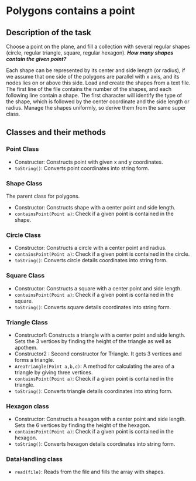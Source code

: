 # Polygons contains a point
## Description of the task
Choose a point on the plane, and fill a collection with several regular shapes (circle, regular triangle, square, regular hexagon). ***How many shapes contain the given point?***

Each shape can be represented by its center and side length (or radius), if we assume that one side of the polygons are parallel with x axis, and its nodes lies on or above this side. Load and create the shapes from a text file. The first line of the file contains the number of the shapes, and each following line contain a shape. The first character will identify the type of the shape, which is followed by the center coordinate and the side length or radius. Manage the shapes uniformly, so derive them from the same super class.

## Classes and their methods
### Point Class
- Constructer: Constructs point with given x and y coordinates. 
- `toString()`: Converts point coordinates into string form. 
### Shape Class
The parent class for polygons. 
- Constructor: Constructs shape with a center point and side length. 
- `containsPoint(Point a)`: Check if a given point is contained in the shape. 
### Circle Class 
- Constructor: Constructs a circle with a center point and radius. 
- `containsPoint(Point a)`: Check if a given point is contained in the circle. 
- `toString()`: Converts circle details coordinates into string form. 
### Square Class 
- Constructor: Constructs a square with a center point and side length. 
- `containsPoint(Point a)`: Check if a given point is contained in the square. 
- `toString()`: Converts square details coordinates into string form. 
### Triangle Class 
- Constructor1: Constructs a triangle with a center point and side length. Sets the 3 vertices by finding the height of the triangle as well as apothem. 
- Constructor2 : Second constructor for Triangle. It gets 3 vertices and forms a triangle. 
- `AreaTriangle(Point a,b,c)`: A method for calculating the area of a triangle by giving three vertices. 
- `containsPoint(Point a)`: Check if a given point is contained in the triangle. 
- `toString()`: Converts triangle details coordinates into string form. 
### Hexagon class 
- Constructor: Constructs a hexagon with a center point and side length. Sets the 6 vertices by finding the height of the hexagon. 
- `containsPoint(Point a)`: Check if a given point is contained in the hexagon. 
- `toString()`: Converts hexagon details coordinates into string form. 
### DataHandling class 
- `read(file)`: Reads from the file and fills the array with shapes.
